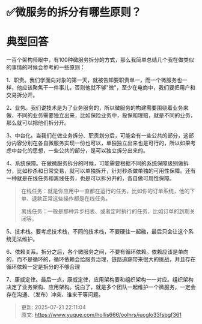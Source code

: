 # ✅微服务的拆分有哪些原则？

# 典型回答


一百个架构师眼中，有100种微服务拆分的方式，那么我简单总结几个我在做类似的事情的时候会参考的一些原则：



1、职责。我们学面向对象的第一天，就被告知要职责单一，而一个微服务也一样，他应该聚焦干一件事儿，否则他就不够"微"，至少在电商中，我们要把用户和交易拆分开。



2、业务。我们说技术是为了业务服务的，所以微服务的构建需要围绕着业务来做，不同的业务需要独立出来，比如保险业务中，投保和理赔，就是不同的业务，那么就可以把他们拆分开。



3、中台化。当我们在做业务拆分、职责划分后，可能会有一些公共的部分，这部分内容分别在各自微服务实现一份也可以，单独独立出来也是可行的，所以如果考虑中台化的思想，一些公共的部分，是可以独立拆分出来的。



4、系统保障。在做微服务拆分的时候，可能需要根据不同的系统保障级别做拆分，比如秒杀和日常交易，就可以单独拆开，针对秒杀做单独的可用性保障。还有一种就是在线任务和离线任务，也是可以拆分开的，各自做可用性保障。



> 在线任务：就是你应用中一直都在运行的任务，比如你的订单系统，他的下单、退款正常这些操作都是在线任务。
>
> 离线任务：一般是那种异步扫表、或者定时执行的任务，比如订单的到期关闭等。
>



5、技术栈。要考虑技术栈，不同的技术栈，不要硬往一起融，最后只会让这个系统无法维护。



6、依赖关系。拆分之后，各个微服务之间，不要有循环依赖。依赖应该是单向的，而不是循环的，循环依赖会给服务治理，链路追踪带来很大的挑战，并且存在循环依赖一定是拆分的不够合理



7、康威定律。最后一点，康威定律，应用架构要和组织架构一一对应。组织架构决定了业务架构、应用架构。说白了，就是多个团队一起维护一个微服务，一定会存在沟通、（发布）冲突、谁来干等问题。



> 更新: 2025-07-21 22:11:04  
> 原文: <https://www.yuque.com/hollis666/oolnrs/iucglo33fsbgf361>